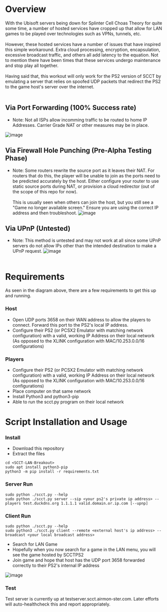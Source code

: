 # Overview
With the Ubisoft servers being down for Splinter Cell Choas Theory for quite some time, a number of hosted services have cropped up that allow for LAN games to be played over technologies such as VPNs, tunnels, etc.
<br><br>
However, these hosted services have a number of issues that have inspired this simple workaround. Extra cloud processing, encryption, encapsulation, excessive broadcast traffic, and others all add latency to the equation. Not to mention there have been times that these services undergo maintenance and stop play all together.
<br><br>
Having said that, this workout will only work for the PS2 version of SCCT by emulating a server that relies on spoofed UDP packets that redirect the PS2 to the game host's server over the internet.
<br><br>
## Via Port Forwarding (100% Success rate)
- Note: Not all ISPs allow incomming traffic to be routed to home IP Addresses. Carrier Grade NAT or other measures may be in place.

![image](https://github.com/airmon-ster/SCCT-LAN-Breakout/assets/31023869/c12369bd-9a68-4d53-87ab-636e6fe48af7)
## Via Firewall Hole Punching (Pre-Alpha Testing Phase)
- Note: Some routers rewrite the source port as it leaves their NAT. For routers that do this, the player will be unable to join as the ports need to be predicted accurately by the host. Either configure your router to use static source ports during NAT, or provision a cloud redirector (out of the scope of this repo for now).
<br><br>This is usually seen when others can join the host, but you still see a "Game no longer available screen." Ensure you are using the correct IP address and then troubleshoot.
![image](https://github.com/airmon-ster/SCCT-LAN-Breakout/assets/31023869/b6f70a6a-ac6f-481c-a634-0cb61711ba16)
## Via UPnP (Untested)
- Note: This method is untested and may not work at all since some UPnP servers do not allow IPs other than the intended destination to make a UPnP request.
  ![image](https://github.com/airmon-ster/SCCT-LAN-Breakout/assets/31023869/dfe662c6-fbc2-4f96-b9f3-50cea13a9b4a)
<br><br>
# Requirements
As seen in the diagram above, there are a few requirements to get this up and running.
<br>
### Host
- Open UDP ports 3658 on their WAN address to allow the players to connect. Forward this port to the PS2's local IP address.
- Configure their PS2 (or PCSX2 Emulator with matching network configuration) with a valid, working IP Address on their local network (As opposed to the XLINK configuration with MAC/10.253.0.0/16 configurations)
### Players
- Configure their PS2 (or PCSX2 Emulator with matching network configuration)  with a valid, working IP Address on their local network (As opposed to the XLINK configuration with MAC/10.253.0.0/16 configurations)
- Place computer on that same network
- Install Python3 and python3-pip
- Able to run the scct.py program on their local network
# Script Installation and Usage
### Install
- Download this repository
- Extract the files
```
cd <SCCT-LAN-Breakout>
sudo apt install python3-pip
python3 -m pip install -r requirements.txt
```
### Server Run
```
sudo python ./scct.py --help
sudo python ./scct.py server --sip <your ps2's private ip address> --players test.duckdns.org 1.1.1.1 valid.domain.or.ip.com [--upnp]
```
### Client Run
```
sudo python ./scct.py --help
sudo python3 ./scct.py client --remote <external host's ip address> --broadcast <your local broadcast address>
```
- Search for LAN Game
- Hopefully when you now search for a game in the LAN menu, you will see the game hosted by SCCTPS2
- Join game and hope that host has the UDP port 3658 forwarded correctly to their PS2's internal IP address
  
![image](https://github.com/airmon-ster/SCCT-LAN-Breakout/assets/31023869/ed9cc908-bb97-4cc4-85e4-9d9aa60f4715)
### Test
Test server is currently up at testserver.scct.airmon-ster.com. Later efforts will auto-healthcheck this and report appropriately.
